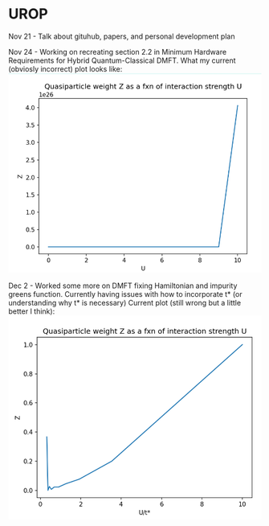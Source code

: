 # UROP

Nov 21 - Talk about gituhub, papers, and personal development plan

Nov 24 - Working on recreating section 2.2 in Minimum Hardware Requirements for Hybrid Quantum-Classical DMFT.
         What my current (obviosly incorrect) plot looks like:
         ![Alt text](image.png)

Dec 2 - Worked some more on DMFT fixing Hamiltonian and impurity greens function. Currently having issues with    how to incorporate t* (or understanding why t* is necessary)
       Current plot (still wrong but a little better I think):
       ![Alt text](image-1.png)
        
